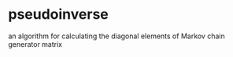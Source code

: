 pseudoinverse
=============

an algorithm for calculating the diagonal elements of Markov chain generator matrix
